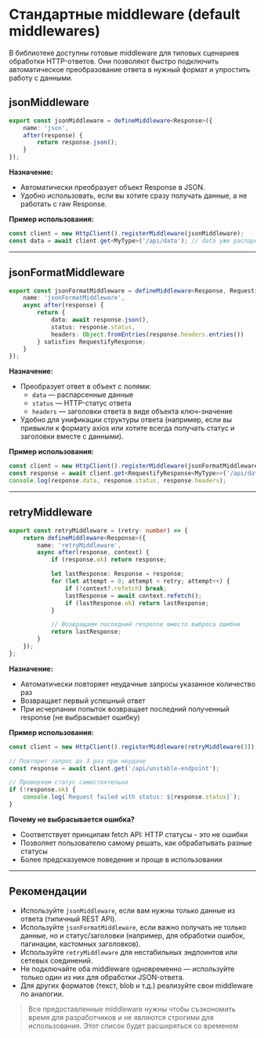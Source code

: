 # Стандартные middleware (default middlewares)

В библиотеке доступны готовые middleware для типовых сценариев обработки HTTP-ответов. Они позволяют быстро подключить автоматическое преобразование ответа в нужный формат и упростить работу с данными.

## jsonMiddleware

```ts
export const jsonMiddleware = defineMiddleware<Response>({
	name: 'json',
	after(response) {
		return response.json();
	}
});
```

**Назначение:**

- Автоматически преобразует объект Response в JSON.
- Удобно использовать, если вы хотите сразу получать данные, а не работать с raw Response.

**Пример использования:**

```ts
const client = new HttpClient().registerMiddleware(jsonMiddleware);
const data = await client.get<MyType>('/api/data'); // data уже распарсенный объект
```

---

## jsonFormatMiddleware

```ts
export const jsonFormatMiddleware = defineMiddleware<Response, RequestifyResponse>({
	name: 'jsonFormatMiddleware',
	async after(response) {
		return {
			data: await response.json(),
			status: response.status,
			headers: Object.fromEntries(response.headers.entries())
		} satisfies RequestifyResponse;
	}
});
```

**Назначение:**

- Преобразует ответ в объект с полями:
  - `data` — распарсенные данные
  - `status` — HTTP-статус ответа
  - `headers` — заголовки ответа в виде объекта ключ-значение
- Удобно для унификации структуры ответа (например, если вы привыкли к формату axios или хотите всегда получать статус и заголовки вместе с данными).

**Пример использования:**

```ts
const client = new HttpClient().registerMiddleware(jsonFormatMiddleware);
const response = await client.get<RequestifyResponse<MyType>>('/api/data');
console.log(response.data, response.status, response.headers);
```

---

## retryMiddleware

```ts
export const retryMiddleware = (retry: number) => {
	return defineMiddleware<Response>({
		name: 'retryMiddleware',
		async after(response, context) {
			if (response.ok) return response;

			let lastResponse: Response = response;
			for (let attempt = 0; attempt < retry; attempt++) {
				if (!context?.refetch) break;
				lastResponse = await context.refetch();
				if (lastResponse.ok) return lastResponse;
			}

			// Возвращаем последний response вместо выброса ошибки
			return lastResponse;
		}
	});
};
```

**Назначение:**

- Автоматически повторяет неудачные запросы указанное количество раз
- Возвращает первый успешный ответ
- При исчерпании попыток возвращает последний полученный response (не выбрасывает ошибку)

**Пример использования:**

```ts
const client = new HttpClient().registerMiddleware(retryMiddleware(3));

// Повторит запрос до 3 раз при неудаче
const response = await client.get('/api/unstable-endpoint');

// Проверяем статус самостоятельно
if (!response.ok) {
	console.log(`Request failed with status: ${response.status}`);
}
```

**Почему не выбрасывается ошибка?**

- Соответствует принципам fetch API: HTTP статусы - это не ошибки
- Позволяет пользователю самому решать, как обрабатывать разные статусы
- Более предсказуемое поведение и проще в использовании

---

## Рекомендации

- Используйте `jsonMiddleware`, если вам нужны только данные из ответа (типичный REST API).
- Используйте `jsonFormatMiddleware`, если важно получать не только данные, но и статус/заголовки (например, для обработки ошибок, пагинации, кастомных заголовков).
- Используйте `retryMiddleware` для нестабильных эндпоинтов или сетевых соединений.
- Не подключайте оба middleware одновременно — используйте только один из них для обработки JSON-ответа.
- Для других форматов (текст, blob и т.д.) реализуйте свои middleware по аналогии.

> Все предоставленные middleware нужны чтобы съэкономить время для разработчиков и не являются строгими для использования. Этот список будет расширяться со временем
